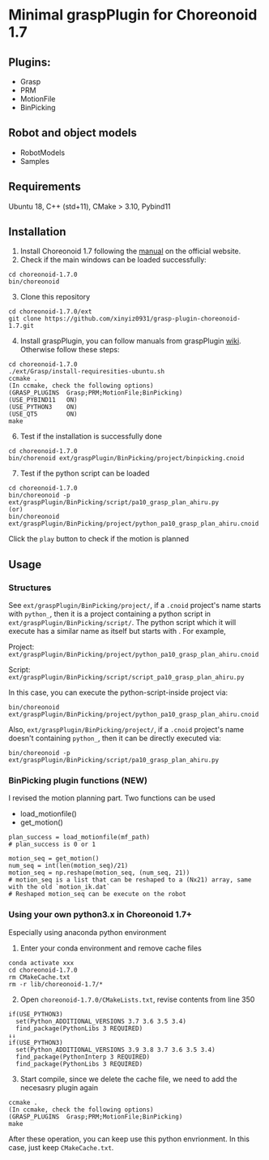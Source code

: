 # Minimal graspPlugin for Choreonoid 1.7

## Plugins: 
- Grasp
- PRM
- MotionFile
- BinPicking

## Robot and object models
- RobotModels
- Samples

## Requirements
Ubuntu 18, C++ (std+11), CMake > 3.10, Pybind11

## Installation

1. Install Choreonoid 1.7 following the [manual](https://choreonoid.org/ja/documents/1.7/index.html) on the official website. 
2. Check if the main windows can be loaded successfully: 
```
cd choreonoid-1.7.0
bin/choreonoid
```
3. Clone this repository
```
cd choreonoid-1.7.0/ext
git clone https://github.com/xinyiz0931/grasp-plugin-choreonoid-1.7.git
```
4. Install graspPlugin, you can follow manuals from graspPlugin [wiki](http://www.hlab.sys.es.osaka-u.ac.jp/grasp/ja/node/311). Otherwise follow these steps: 
```
cd choreonoid-1.7.0
./ext/Grasp/install-requiresities-ubuntu.sh
ccmake .
(In ccmake, check the following options) 
(GRASP_PLUGINS  Grasp;PRM;MotionFile;BinPicking)
(USE_PYBIND11   ON)
(USE_PYTHON3    ON)
(USE_QT5        ON)
make
```
6. Test if the installation is successfully done
```
cd choreonoid-1.7.0
bin/chorenoid ext/graspPlugin/BinPicking/project/binpicking.cnoid
```
7. Test if the python script can be loaded
```
cd choreonoid-1.7.0
bin/choreonoid -p ext/graspPlugin/BinPicking/script/pa10_grasp_plan_ahiru.py
(or)
bin/choreonoid ext/graspPlugin/BinPicking/project/python_pa10_grasp_plan_ahiru.cnoid
```
Click the `play` button to check if the motion is planned

## Usage

### Structures

See `ext/graspPlugin/BinPicking/project/`, if a `.cnoid` project's name starts with `python_`, then it is a project containing a python script in `ext/graspPlugin/BinPicking/script/`. The python script which it will execute has a similar name as itself but starts with . For example, 

Project: `ext/graspPlugin/BinPicking/project/python_pa10_grasp_plan_ahiru.cnoid`

Script: `ext/graspPlugin/BinPicking/script/script_pa10_grasp_plan_ahiru.py`

In this case, you can execute the python-script-inside project via: 
```
bin/choreonoid ext/graspPlugin/BinPicking/project/python_pa10_grasp_plan_ahiru.cnoid
```

Also, `ext/graspPlugin/BinPicking/project/`, if a `.cnoid` project's name doesn't containing `python_`, then it can be directly executed via: 
```
bin/choreonoid -p ext/graspPlugin/BinPicking/script/pa10_grasp_plan_ahiru.py
```

### BinPicking plugin functions (NEW)

I revised the motion planning part. Two functions can be used

- load_motionfile()
- get_motion()

```
plan_success = load_motionfile(mf_path)
# plan_success is 0 or 1

motion_seq = get_motion()
num_seq = int(len(motion_seq)/21)
motion_seq = np.reshape(motion_seq, (num_seq, 21))
# motion_seq is a list that can be reshaped to a (Nx21) array, same with the old `motion_ik.dat`
# Reshaped motion_seq can be execute on the robot
```
### Using your own python3.x in Choreonoid 1.7+ 

Especially using anaconda python environment 

1. Enter your conda environment and remove cache files
```
conda activate xxx
cd choreonoid-1.7.0 
rm CMakeCache.txt
rm -r lib/choreonoid-1.7/*
```

2. Open `choreonoid-1.7.0/CMakeLists.txt`, revise contents from line 350
```
if(USE_PYTHON3)
  set(Python_ADDITIONAL_VERSIONS 3.7 3.6 3.5 3.4)
  find_package(PythonLibs 3 REQUIRED)
↓↓
if(USE_PYTHON3)
  set(Python_ADDITIONAL_VERSIONS 3.9 3.8 3.7 3.6 3.5 3.4)
  find_package(PythonInterp 3 REQUIRED)
  find_package(PythonLibs 3 REQUIRED)
```

3. Start compile, since we delete the cache file, we need to add the necesasry plugin again
```
ccmake .
(In ccmake, check the following options) 
(GRASP_PLUGINS  Grasp;PRM;MotionFile;BinPicking)
make
```
After these operation, you can keep use this python envrionment. In this case, just keep `CMakeCache.txt`. 
